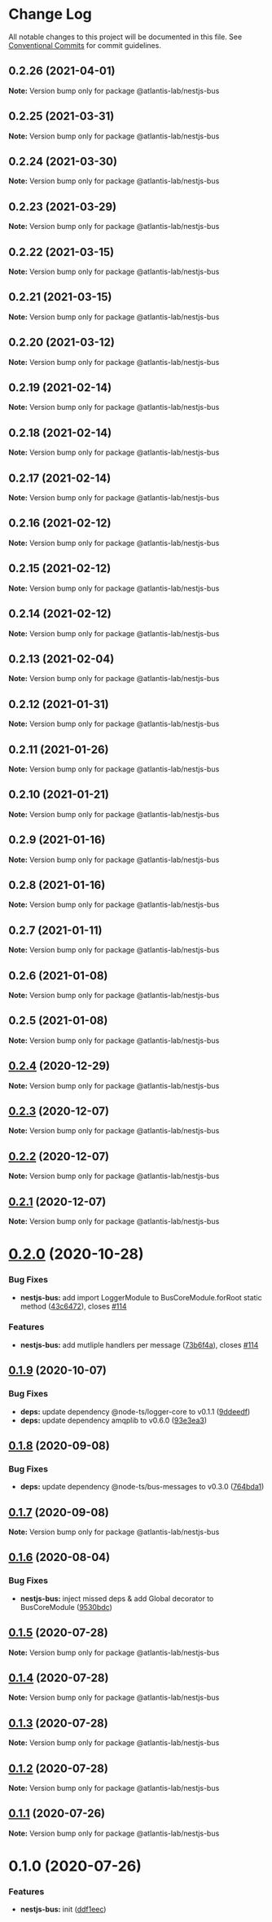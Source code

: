 # Change Log

All notable changes to this project will be documented in this file.
See [Conventional Commits](https://conventionalcommits.org) for commit guidelines.

## 0.2.26 (2021-04-01)

**Note:** Version bump only for package @atlantis-lab/nestjs-bus





## 0.2.25 (2021-03-31)

**Note:** Version bump only for package @atlantis-lab/nestjs-bus





## 0.2.24 (2021-03-30)

**Note:** Version bump only for package @atlantis-lab/nestjs-bus





## 0.2.23 (2021-03-29)

**Note:** Version bump only for package @atlantis-lab/nestjs-bus





## 0.2.22 (2021-03-15)

**Note:** Version bump only for package @atlantis-lab/nestjs-bus

## 0.2.21 (2021-03-15)

**Note:** Version bump only for package @atlantis-lab/nestjs-bus

## 0.2.20 (2021-03-12)

**Note:** Version bump only for package @atlantis-lab/nestjs-bus

## 0.2.19 (2021-02-14)

**Note:** Version bump only for package @atlantis-lab/nestjs-bus

## 0.2.18 (2021-02-14)

**Note:** Version bump only for package @atlantis-lab/nestjs-bus

## 0.2.17 (2021-02-14)

**Note:** Version bump only for package @atlantis-lab/nestjs-bus

## 0.2.16 (2021-02-12)

**Note:** Version bump only for package @atlantis-lab/nestjs-bus

## 0.2.15 (2021-02-12)

**Note:** Version bump only for package @atlantis-lab/nestjs-bus

## 0.2.14 (2021-02-12)

**Note:** Version bump only for package @atlantis-lab/nestjs-bus

## 0.2.13 (2021-02-04)

**Note:** Version bump only for package @atlantis-lab/nestjs-bus

## 0.2.12 (2021-01-31)

**Note:** Version bump only for package @atlantis-lab/nestjs-bus

## 0.2.11 (2021-01-26)

**Note:** Version bump only for package @atlantis-lab/nestjs-bus

## 0.2.10 (2021-01-21)

**Note:** Version bump only for package @atlantis-lab/nestjs-bus

## 0.2.9 (2021-01-16)

**Note:** Version bump only for package @atlantis-lab/nestjs-bus

## 0.2.8 (2021-01-16)

**Note:** Version bump only for package @atlantis-lab/nestjs-bus

## 0.2.7 (2021-01-11)

**Note:** Version bump only for package @atlantis-lab/nestjs-bus

## 0.2.6 (2021-01-08)

**Note:** Version bump only for package @atlantis-lab/nestjs-bus

## 0.2.5 (2021-01-08)

**Note:** Version bump only for package @atlantis-lab/nestjs-bus

## [0.2.4](https://github.com/Atlantis-Lab/nestjs/compare/@atlantis-lab/nestjs-bus@0.2.3...@atlantis-lab/nestjs-bus@0.2.4) (2020-12-29)

**Note:** Version bump only for package @atlantis-lab/nestjs-bus

## [0.2.3](https://github.com/Atlantis-Lab/nestjs/compare/@atlantis-lab/nestjs-bus@0.2.2...@atlantis-lab/nestjs-bus@0.2.3) (2020-12-07)

**Note:** Version bump only for package @atlantis-lab/nestjs-bus

## [0.2.2](https://github.com/Atlantis-Lab/nestjs/compare/@atlantis-lab/nestjs-bus@0.2.1...@atlantis-lab/nestjs-bus@0.2.2) (2020-12-07)

**Note:** Version bump only for package @atlantis-lab/nestjs-bus

## [0.2.1](https://github.com/Atlantis-Lab/nestjs/compare/@atlantis-lab/nestjs-bus@0.2.0...@atlantis-lab/nestjs-bus@0.2.1) (2020-12-07)

**Note:** Version bump only for package @atlantis-lab/nestjs-bus

# [0.2.0](https://github.com/Atlantis-Lab/nestjs/compare/@atlantis-lab/nestjs-bus@0.1.9...@atlantis-lab/nestjs-bus@0.2.0) (2020-10-28)

### Bug Fixes

- **nestjs-bus:** add import LoggerModule to BusCoreModule.forRoot static method ([43c6472](https://github.com/Atlantis-Lab/nestjs/commit/43c6472abf599ee5b34b30ce5cccee0099e0e519)), closes [#114](https://github.com/Atlantis-Lab/nestjs/issues/114)

### Features

- **nestjs-bus:** add mutliple handlers per message ([73b6f4a](https://github.com/Atlantis-Lab/nestjs/commit/73b6f4a0bc8267ded46b61de53070aa4c754ce41)), closes [#114](https://github.com/Atlantis-Lab/nestjs/issues/114)

## [0.1.9](https://github.com/Atlantis-Lab/nestjs/compare/@atlantis-lab/nestjs-bus@0.1.8...@atlantis-lab/nestjs-bus@0.1.9) (2020-10-07)

### Bug Fixes

- **deps:** update dependency @node-ts/logger-core to v0.1.1 ([9ddeedf](https://github.com/Atlantis-Lab/nestjs/commit/9ddeedf59e0f0c3ed8630ae61950f4153e803cd3))
- **deps:** update dependency amqplib to v0.6.0 ([93e3ea3](https://github.com/Atlantis-Lab/nestjs/commit/93e3ea3fc60b2cda14625ea906eb7a00ccc8d2b5))

## [0.1.8](https://github.com/Atlantis-Lab/nestjs/compare/@atlantis-lab/nestjs-bus@0.1.7...@atlantis-lab/nestjs-bus@0.1.8) (2020-09-08)

### Bug Fixes

- **deps:** update dependency @node-ts/bus-messages to v0.3.0 ([764bda1](https://github.com/Atlantis-Lab/nestjs/commit/764bda13ab3662bf7d9980a54d357af01966ce72))

## [0.1.7](https://github.com/Atlantis-Lab/nestjs/compare/@atlantis-lab/nestjs-bus@0.1.6...@atlantis-lab/nestjs-bus@0.1.7) (2020-09-08)

**Note:** Version bump only for package @atlantis-lab/nestjs-bus

## [0.1.6](https://github.com/Atlantis-Lab/nestjs/compare/@atlantis-lab/nestjs-bus@0.1.5...@atlantis-lab/nestjs-bus@0.1.6) (2020-08-04)

### Bug Fixes

- **nestjs-bus:** inject missed deps & add Global decorator to BusCoreModule ([9530bdc](https://github.com/Atlantis-Lab/nestjs/commit/9530bdce07b0c84182e960dfeba7bea281cdc206))

## [0.1.5](https://github.com/Atlantis-Lab/nestjs/compare/@atlantis-lab/nestjs-bus@0.1.4...@atlantis-lab/nestjs-bus@0.1.5) (2020-07-28)

**Note:** Version bump only for package @atlantis-lab/nestjs-bus

## [0.1.4](https://github.com/Atlantis-Lab/nestjs/compare/@atlantis-lab/nestjs-bus@0.1.3...@atlantis-lab/nestjs-bus@0.1.4) (2020-07-28)

**Note:** Version bump only for package @atlantis-lab/nestjs-bus

## [0.1.3](https://github.com/Atlantis-Lab/nestjs/compare/@atlantis-lab/nestjs-bus@0.1.2...@atlantis-lab/nestjs-bus@0.1.3) (2020-07-28)

**Note:** Version bump only for package @atlantis-lab/nestjs-bus

## [0.1.2](https://github.com/Atlantis-Lab/nestjs/compare/@atlantis-lab/nestjs-bus@0.1.1...@atlantis-lab/nestjs-bus@0.1.2) (2020-07-28)

**Note:** Version bump only for package @atlantis-lab/nestjs-bus

## [0.1.1](https://github.com/Atlantis-Lab/nestjs/compare/@atlantis-lab/nestjs-bus@0.1.0...@atlantis-lab/nestjs-bus@0.1.1) (2020-07-26)

**Note:** Version bump only for package @atlantis-lab/nestjs-bus

# 0.1.0 (2020-07-26)

### Features

- **nestjs-bus:** init ([ddf1eec](https://github.com/Atlantis-Lab/nestjs/commit/ddf1eec22a1743e841598ad8b7ff8d18bdf2f77d))
